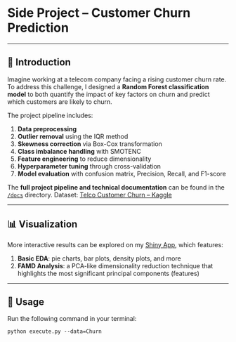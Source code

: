 # Side Project – Customer Churn Prediction  

---

## 📖 Introduction  
Imagine working at a telecom company facing a rising customer churn rate.  
To address this challenge, I designed a **Random Forest classification model** to both quantify the impact of key factors on churn and predict which customers are likely to churn.  

The project pipeline includes:  
1. **Data preprocessing**  
2. **Outlier removal** using the IQR method  
3. **Skewness correction** via Box-Cox transformation  
4. **Class imbalance handling** with SMOTENC  
5. **Feature engineering** to reduce dimensionality  
6. **Hyperparameter tuning** through cross-validation  
7. **Model evaluation** with confusion matrix, Precision, Recall, and F1-score  

The **full project pipeline and technical documentation** can be found in the [`/docs`](./docs) directory.
Dataset: [Telco Customer Churn – Kaggle](https://www.kaggle.com/datasets/blastchar/telco-customer-churn)

---

## 📊 Visualization  
More interactive results can be explored on my [Shiny App](https://jingweinccu.shinyapps.io/telcoproject/), which features:  
1. **Basic EDA**: pie charts, bar plots, density plots, and more  
2. **FAMD Analysis**: a PCA-like dimensionality reduction technique that highlights the most significant principal components (features)  

---

## 🚀 Usage  

Run the following command in your terminal:  

```
python execute.py --data=Churn
```
